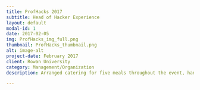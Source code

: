 ```yaml
---
title: ProfHacks 2017
subtitle: Head of Hacker Experience
layout: default
modal-id: 1
date: 2017-02-05
img: ProfHacks_img_full.png
thumbnail: ProfHacks_thumbnail.png
alt: image-alt
project-date: February 2017
client: Rowan University
category: Management/Organization
description: Arranged catering for five meals throughout the event, handled the ordering of ProfHacks branded swag and prizes to be distributed at the event, organized tasks for and coordinated volunteers before, during, and after the event. For more information about ProfHacks, click [here]({% link  http://profhacks.com/ %}).

---
```

